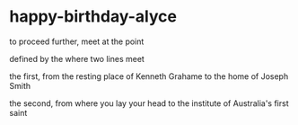 # happy-birthday-alyce

to proceed further, meet at the point

defined by the where two lines meet

the first, from the resting place of Kenneth Grahame to the home of Joseph Smith

the second, from where you lay your head to the institute of Australia's first saint
